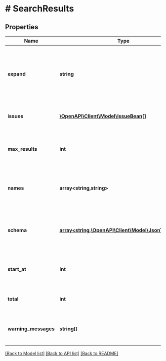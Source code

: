 # # SearchResults

## Properties

Name | Type | Description | Notes
------------ | ------------- | ------------- | -------------
**expand** | **string** | Expand options that include additional search result details in the response. | [optional] [readonly]
**issues** | [**\OpenAPI\Client\Model\IssueBean[]**](IssueBean.md) | The list of issues found by the search. | [optional] [readonly]
**max_results** | **int** | The maximum number of results that could be on the page. | [optional] [readonly]
**names** | **array<string,string>** | The ID and name of each field in the search results. | [optional] [readonly]
**schema** | [**array<string,\OpenAPI\Client\Model\JsonTypeBean>**](JsonTypeBean.md) | The schema describing the field types in the search results. | [optional] [readonly]
**start_at** | **int** | The index of the first item returned on the page. | [optional] [readonly]
**total** | **int** | The number of results on the page. | [optional] [readonly]
**warning_messages** | **string[]** | Any warnings related to the JQL query. | [optional] [readonly]

[[Back to Model list]](../../README.md#models) [[Back to API list]](../../README.md#endpoints) [[Back to README]](../../README.md)
